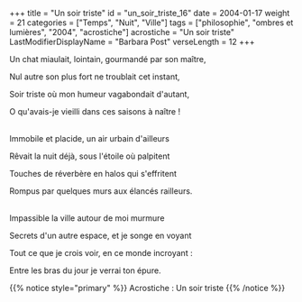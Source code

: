 +++
title = "Un soir triste"
id = "un_soir_triste_16"
date = 2004-01-17
weight = 21
categories = ["Temps", "Nuit", "Ville"]
tags = ["philosophie", "ombres et lumières", "2004", "acrostiche"]
acrostiche = "Un soir triste"
LastModifierDisplayName = "Barbara Post"
verseLength = 12
+++

Un chat miaulait, lointain, gourmandé par son maître,

Nul autre son plus fort ne troublait cet instant,

Soir triste où mon humeur vagabondait d'autant,

O qu'avais-je vieilli dans ces saisons à naître !

 \
Immobile et placide, un air urbain d'ailleurs

Rêvait la nuit déjà, sous l'étoile où palpitent

Touches de réverbère en halos qui s'effritent

Rompus par quelques murs aux élancés railleurs.

 \
Impassible la ville autour de moi murmure

Secrets d'un autre espace, et je songe en voyant

Tout ce que je crois voir, en ce monde incroyant :

Entre les bras du jour je verrai ton épure.

{{% notice style="primary" %}}
Acrostiche : Un soir triste
{{% /notice %}}
